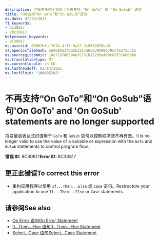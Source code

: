 ```yaml
---
description: 了解更多相关信息：不再支持 "On GoTo" 和 "On GoSub" 语句
title: 不再支持“On GoTo”和“On GoSub”语句
ms.date: 07/20/2015
f1_keywords:
- bc30817
- vbc30817
helpviewer_keywords:
- BC30817
ms.assetid: 89087bfa-7d74-4f18-9a12-2c5852076ea0
ms.openlocfilehash: 5e069da37bd2bd2a7a66230b90e79d3fe275dcb1
ms.sourcegitcommit: 10e719780594efc781b15295e499c66f316068b8
ms.translationtype: MT
ms.contentlocale: zh-CN
ms.lasthandoff: 02/14/2021
ms.locfileid: "100435208"
---
```

# <a name="on-goto-and-on-gosub-statements-are-no-longer-supported"></a><span data-ttu-id="13176-103">不再支持“On GoTo”和“On GoSub”语句</span><span class="sxs-lookup"><span data-stu-id="13176-103">'On GoTo' and 'On GoSub' statements are no longer supported</span></span>

<span data-ttu-id="13176-104">将变量或表达式的值用于 `GoTo` 和 `GoSub` 语句以控制程序流不再有效。</span><span class="sxs-lookup"><span data-stu-id="13176-104">It is no longer valid to use the value of a variable or expression with the `GoTo` and `GoSub` statements to control program flow.</span></span>  
  
 <span data-ttu-id="13176-105">**错误 ID:** BC30817</span><span class="sxs-lookup"><span data-stu-id="13176-105">**Error ID:** BC30817</span></span>  
  
## <a name="to-correct-this-error"></a><span data-ttu-id="13176-106">更正此错误</span><span class="sxs-lookup"><span data-stu-id="13176-106">To correct this error</span></span>  
  
- <span data-ttu-id="13176-107">重构应用程序以使用 `If...Then...Else` 或 `Case` 语句。</span><span class="sxs-lookup"><span data-stu-id="13176-107">Restructure your application to use `If...Then...Else` or `Case` statements.</span></span>  
  
## <a name="see-also"></a><span data-ttu-id="13176-108">请参阅</span><span class="sxs-lookup"><span data-stu-id="13176-108">See also</span></span>

- [<span data-ttu-id="13176-109">On Error 语句</span><span class="sxs-lookup"><span data-stu-id="13176-109">On Error Statement</span></span>](../language-reference/statements/on-error-statement.md)
- [<span data-ttu-id="13176-110">If...Then...Else 语句</span><span class="sxs-lookup"><span data-stu-id="13176-110">If...Then...Else Statement</span></span>](../language-reference/statements/if-then-else-statement.md)
- [<span data-ttu-id="13176-111">Select...Case 语句</span><span class="sxs-lookup"><span data-stu-id="13176-111">Select...Case Statement</span></span>](../language-reference/statements/select-case-statement.md)
